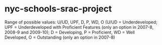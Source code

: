 # nyc-schools-srac-project




Range of possible values: U/UD, UPF, D, P, WD, O (U/UD = Underdeveloped; UPF = Underdeveloped with Proficient Features (only an option in 2007-8, 2008-9 and 2009-10); D = Developing, P = Proficient, WD = Well Developed, O = Outstanding (only an option in 2007-8)


